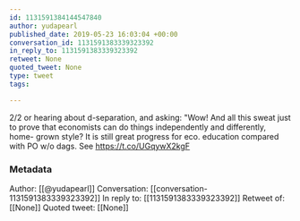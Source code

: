 ```yaml
---
id: 1131591384144547840
author: yudapearl
published_date: 2019-05-23 16:03:04 +00:00
conversation_id: 1131591383339323392
in_reply_to: 1131591383339323392
retweet: None
quoted_tweet: None
type: tweet
tags:

---
```


2/2 or hearing about d-separation, and asking: "Wow! And all this sweat just to prove that economists can do things independently and differently, home- grown style?  It is still  great progress for eco. education compared with PO w/o dags. See  https://t.co/UGqywX2kgF

### Metadata

Author: [[@yudapearl]]
Conversation: [[conversation-1131591383339323392]]
In reply to: [[1131591383339323392]]
Retweet of: [[None]]
Quoted tweet: [[None]]
